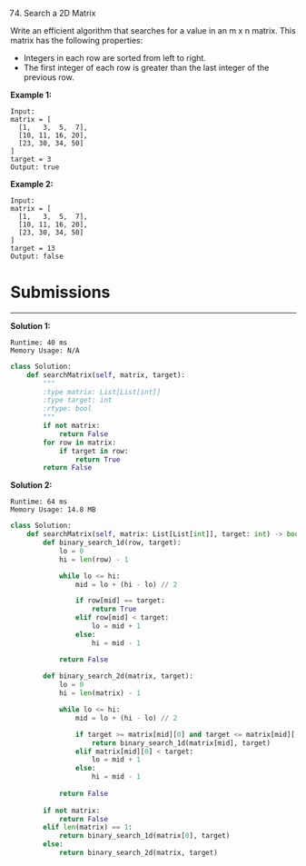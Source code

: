 74. Search a 2D Matrix

Write an efficient algorithm that searches for a value in an m x n matrix. This matrix has the following properties:

* Integers in each row are sorted from left to right.
* The first integer of each row is greater than the last integer of the previous row.

**Example 1:**
```
Input:
matrix = [
  [1,   3,  5,  7],
  [10, 11, 16, 20],
  [23, 30, 34, 50]
]
target = 3
Output: true
```

**Example 2:**
```
Input:
matrix = [
  [1,   3,  5,  7],
  [10, 11, 16, 20],
  [23, 30, 34, 50]
]
target = 13
Output: false
```

# Submissions
---
**Solution 1:**
```
Runtime: 40 ms
Memory Usage: N/A
```
```python
class Solution:
    def searchMatrix(self, matrix, target):
        """
        :type matrix: List[List[int]]
        :type target: int
        :rtype: bool
        """
        if not matrix:
            return False
        for row in matrix:
            if target in row:
                return True
        return False
```

**Solution 2:**
```
Runtime: 64 ms
Memory Usage: 14.8 MB
```
```python
class Solution:
    def searchMatrix(self, matrix: List[List[int]], target: int) -> bool:
        def binary_search_1d(row, target):
            lo = 0
            hi = len(row) - 1

            while lo <= hi:
                mid = lo + (hi - lo) // 2

                if row[mid] == target:
                    return True
                elif row[mid] < target:
                    lo = mid + 1
                else:
                    hi = mid - 1

            return False
        
        def binary_search_2d(matrix, target):
            lo = 0
            hi = len(matrix) - 1

            while lo <= hi:
                mid = lo + (hi - lo) // 2

                if target >= matrix[mid][0] and target <= matrix[mid][-1]:
                    return binary_search_1d(matrix[mid], target)
                elif matrix[mid][0] < target:
                    lo = mid + 1
                else:
                    hi = mid - 1
        
            return False
        
        if not matrix:
            return False
        elif len(matrix) == 1:
            return binary_search_1d(matrix[0], target)
        else:
            return binary_search_2d(matrix, target)
```